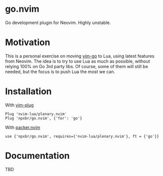 # go.nvim

Go development plugin for Neovim. Highly unstable.

# Motivation

This is a personal exercise on moving [vim-go](https://github.com/fatih/vim-go/) to Lua, using latest features from Neovim. The idea is to try to use Lua as much as possible, without relying
100% on Go 3rd party libs. Of course, some of them will still be needed, but
the focus is to push Lua the most we can.

# Installation

With [vim-plug](https://github.com/junegunn/vim-plug)

```
Plug 'nvim-lua/plenary.nvim'
Plug 'npxbr/go.nvim', {'for': 'go'}
```

With [packer.nvim](https://github.com/wbthomason/packer.nvim)

```
use {'npxbr/go.nvim', requires={'nvim-lua/plenary.nvim'}, ft = {'go'}}
```

# Documentation

TBD
